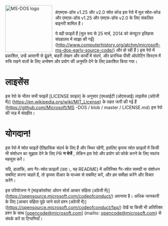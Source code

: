 <img width="150" height="150" align="left" style="float: left; margin: 0 10px 0 0;" alt="MS-DOS logo" src="https://github.com/Microsoft/MS-DOS/blob/master/msdos-logo.png">

#एमएस-डॉस v1.25 और v2.0 स्रोत कोड
इस रेपो में मूल स्रोत-कोड और एमएस-डॉस v1.25 और एमएस-डॉस v2.0 के लिए संकलित बाइनरी शामिल हैं।

ये वही फ़ाइलें हैं [मूल रूप से 25 मार्च, 2014 को कंप्यूटर इतिहास संग्रहालय में साझा की गईं] (http://www.computerhistory.org/atchm/microsoft-ms-dos-early-source-code/) और हो रही हैं ) इस रेपो में प्रकाशित, उन्हें आसानी से ढूंढने, बाहरी लेखन और कार्यों में संदर्भ, और प्रारंभिक पीसी ऑपरेटिंग सिस्टम में रुचि रखने वालों के लिए अन्वेषण और प्रयोग की अनुमति देने के लिए प्रकाशित किया गया।


# लाइसेंस
इस रेपो के भीतर सभी फाइलें [LICENSE फ़ाइल] के अनुसार [एमआईटी (ओएसआई) लाइसेंस (अंग्रेजी में)] (https://en.wikipedia.org/wiki/MIT_License) के तहत जारी की गई हैं (https://github.com/Microsoft/MS -DOS / blob / master / LICENSE.md) इस रेपो की जड़ में संग्रहीत।

# योगदान!
इस रेपो में स्रोत फाइलें ऐतिहासिक संदर्भ के लिए हैं और स्थिर रहेंगी, इसलिए कृपया स्रोत फ़ाइलों में किसी भी संशोधन का सुझाव देने के लिए PR **न भेजें** , लेकिन इस रेपो और प्रयोग को फोर्क करने के लिए स्वतंत्र महसूस करें।

यदि, हालांकि, आप गैर-स्रोत फ़ाइलों (उदा।, यह README) में अतिरिक्त गैर-स्रोत सामग्री या संशोधन सबमिट करना चाहते हैं, तो कृपया पीआर के माध्यम से सबमिट करें, और हम समीक्षा करेंगे और विचार करेंगे।


इस परियोजना ने [माइक्रोसॉफ्ट ओपन सोर्स आचार संहिता (अंग्रेजी में)] (https://opensource.microsoft.com/codeofconduct/) अपनाया है। अधिक जानकारी के लिए [आचार संहिता पूछे जाने वाले प्रश्न (अंग्रेजी में)] (https://opensource.microsoft.com/codeofconduct/faq/) देखें या किसी भी अतिरिक्त प्रश्न के साथ [opencode@microsoft.com] (mailto: opencode@microsoft.com) से संपर्क करें या टिप्पणियाँ।
